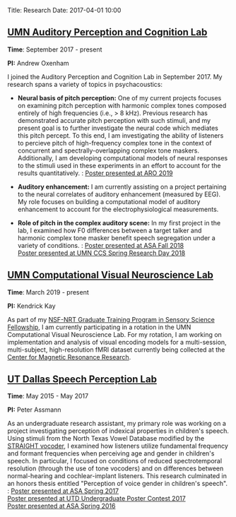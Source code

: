Title: Research 
Date: 2017-04-01 10:00

[UMN Auditory Perception and Cognition Lab][7]
-----------------

**Time**: September 2017 - present

**PI:** Andrew Oxenham

I joined the Auditory Perception and Cognition Lab in September 2017. My research spans a variety of topics in psychacoustics:

- **Neural basis of pitch perception:** One of my current projects focuses on examining pitch perception with harmonic complex tones composed entirely of high frequencies (i.e., > 8 kHz). Previous research has demonstrated accurate pitch perception with such stimuli, and my present goal is to further investigate the neural code which mediates this pitch percept. To this end, I am investigating the ability of listeners to percieve pitch of high-frequency complex tone in the context of concurrent and spectrally-overlapping complex tone maskers. Additionally, I am developing computational models of neural responses to the stimuli used in these experiments in an effort to account for the results quantitatively.
:   [Poster presented at ARO 2019]({filename}/download/GuestOxenhamARO19.pdf)

- **Auditory enhancement:** I am currently assisting on a project pertaining to the neural correlates of auditory enhancement (measured by EEG). My role focuses on building a computational model of auditory enhancement to account for the electrophysiological measurements.

- **Role of pitch in the complex auditory scene:** In my first project in the lab, I examined how F0 differences between a target talker and harmonic complex tone masker benefit speech segregation under a variety of conditions.
:   [Poster presented at ASA Fall 2018]({filename}/download/GuestOxenhamASAVictoria18.pdf)   
    [Poster presented at UMN CCS Spring Research Day 2018]({filename}/download/GuestOxenhamSRD18.pdf)

[UMN Computational Visual Neuroscience Lab](http://cvnlab.net/home.shtml)
-----------------

**Time**: March 2019 - present

**PI:** Kendrick Kay 

As part of my [NSF-NRT Graduate Training Program in Sensory Science Fellowship](http://catss.umn.edu/opportunities.htm), I am currently participating in a rotation in the UMN Computational Visual Neuroscience Lab. For my rotation, I am working on implementation and analysis of visual encoding models for a multi-session, multi-subject, high-resolution fMRI dataset currently being collected at the [Center for Magnetic Resonance Research](https://www.cmrr.umn.edu/). 

[UT Dallas Speech Perception Lab][1]
-----------------

**Time**: May 2015 - May 2017 

**PI:** Peter Assmann

As an undergraduate research assistant, my primary role was working on a project investigating perception of indexical properties in children's speech. Using stimuli from the North Texas Vowel Database modified by the [STRAIGHT vocoder][3], I examined how listeners utilize fundamental frequency and formant frequencies when perceiving age and gender in children's speech. In particular, I focused on conditions of reduced spectrotemporal resolution (through the use of tone vocoders) and on differences between normal-hearing and cochlear-implant listeners. This research culminated in an honors thesis entitled "Perception of voice gender in children's speech". 
:  [Poster presented at ASA Spring 2017][9]   
   [Poster presented at UTD Undergraduate Poster Contest 2017][8]   
   [Poster presented at ASA Spring 2016][2]


[1]: https://www.utdallas.edu/~assmann/ 
[2]: {filename}/download/GuestetalASA16.pdf
[3]: www.wakayama-u.ac.jp/~kawahara/STRAIGHTadv/index_e.html 
[7]: http://apc.psych.umn.edu
[8]: {filename}/download/GuestAEEUR17.pdf
[9]: {filename}/download/GuestetalASA17.pdf
